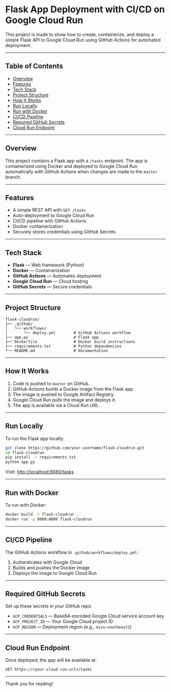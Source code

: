 # Flask App Deployment with CI/CD on Google Cloud Run

This project is made to show how to create, containerize, and deploy a simple Flask API to Google Cloud Run using GitHub Actions for automated deployment.

---

## Table of Contents

- [Overview](#overview)
- [Features](#features)
- [Tech Stack](#tech-stack)
- [Project Structure](#project-structure)
- [How It Works](#how-it-works)
- [Run Locally](#run-locally)
- [Run with Docker](#run-with-docker)
- [CI/CD Pipeline](#cicd-pipeline)
- [Required GitHub Secrets](#required-github-secrets)
- [Cloud Run Endpoint](#cloud-run-endpoint)

---

## Overview

This project contains a Flask app with a `/tasks` endpoint. The app is containerized using Docker and deployed to Google Cloud Run automatically with GitHub Actions when changes are made to the `master` branch.

---

## Features

- A simple REST API with `GET /tasks`
- Auto-deployment to Google Cloud Run
- CI/CD pipeline with GitHub Actions
- Docker containerization
- Securely stores credentials using GitHub Secrets

---

## Tech Stack

- **Flask** — Web framework (Python)
- **Docker** — Containerization
- **GitHub Actions** — Automates deployment
- **Google Cloud Run** — Cloud hosting
- **GitHub Secrets** — Secure credentials

---

## Project Structure

```plaintext
flask-cloudrun/
├── .github/
│   └── workflows/
│       └── deploy.yml        # GitHub Actions workflow
├── app.py                    # Flask app
├── Dockerfile                # Docker build instructions
├── requirements.txt          # Python dependencies
└── README.md                 # Documentation
```

---

## How It Works

1. Code is pushed to `master` on GitHub.
2. GitHub Actions builds a Docker image from the Flask app.
3. The image is pushed to Google Artifact Registry.
4. Google Cloud Run pulls the image and deploys it.
5. The app is available via a Cloud Run URL.

---

## Run Locally

To run the Flask app locally:

```bash
git clone https://github.com/your-username/flask-cloudrun.git
cd flask-cloudrun
pip install -r requirements.txt
python app.py
```

Visit: [http://localhost:8080/tasks](http://localhost:8080/tasks)

---

## Run with Docker

To run with Docker:

```bash
docker build -t flask-cloudrun .
docker run -p 8080:8080 flask-cloudrun
```

---

## CI/CD Pipeline

The GitHub Actions workflow in `.github/workflows/deploy.yml`:

1. Authenticates with Google Cloud
2. Builds and pushes the Docker image
3. Deploys the image to Google Cloud Run

---

## Required GitHub Secrets

Set up these secrets in your GitHub repo:

- `GCP_CREDENTIALS` — Base64-encoded Google Cloud service account key
- `GCP_PROJECT_ID` — Your Google Cloud project ID
- `GCP_REGION` — Deployment region (e.g., `asia-southeast2`)

---

## Cloud Run Endpoint

Once deployed, the app will be available at:

```http
GET https://<your-cloud-run-url>/tasks
```

---

Thank you for reading!

